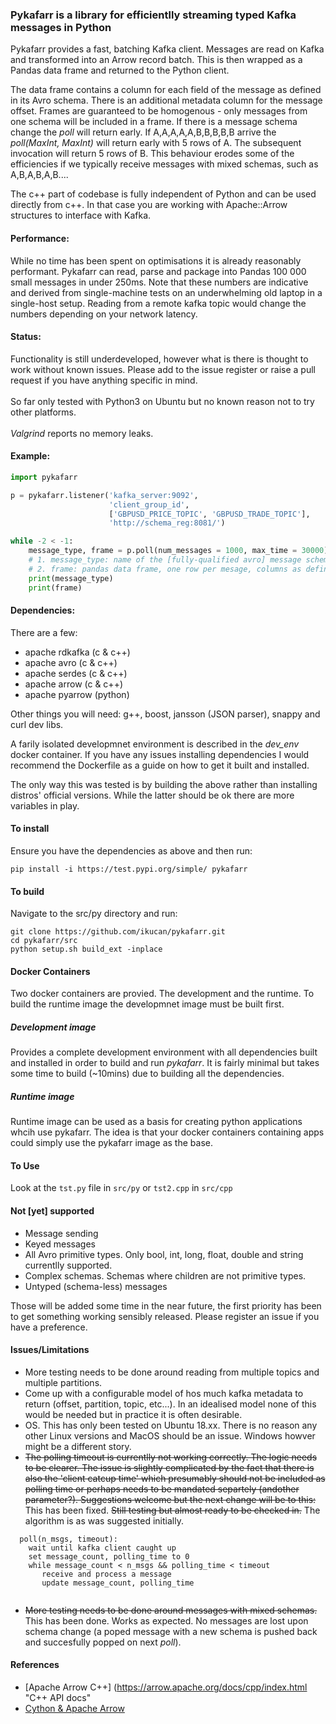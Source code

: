 ### Pykafarr is a library for efficientlly streaming typed Kafka messages in Python

Pykafarr provides a fast, batching Kafka client. Messages are read on Kafka and transformed into an Arrow record batch. This is then wrapped as a Pandas data frame and returned to the Python client.

The data frame contains a column for each field of the message as defined in its Avro schema. There is an additional metadata column for the message offset. Frames are guaranteed to be homogenous - only messages from one schema will be included in a frame. If there is a message schema change the _poll_ will return early. If A,A,A,A,A,B,B,B,B,B arrive the _poll(MaxInt, MaxInt)_ will return early with 5 rows of A. The subsequent invocation will return 5 rows of B. This behaviour erodes some of the efficiencies if we typically receive messages with mixed schemas, such as A,B,A,B,A,B....

The c++ part of codebase is fully independent of Python and can be used directly from c++. In that case you are working with Apache::Arrow structures to interface with Kafka.

#### Performance:
While no time has been spent on optimisations it is already reasonably performant. Pykafarr can read, parse and package into Pandas 100 000 small messages in under 250ms. Note that these numbers are indicative and derived from single-machine tests on an underwhelming old laptop in a single-host setup. Reading from a remote kafka topic would change the numbers depending on your network latency.

#### Status:
Functionality is still underdeveloped, however what is there is thought to work without known issues. Please add to the issue register or raise a pull request if you have anything specific in mind.
<br/><br/>So far only tested with Python3 on Ubuntu but no known reason not to try other platforms.
<br/><br/>_Valgrind_ reports no memory leaks.

#### Example:

```python
import pykafarr

p = pykafarr.listener('kafka_server:9092',
                      'client_group_id',
                      ['GBPUSD_PRICE_TOPIC', 'GBPUSD_TRADE_TOPIC'],
                      'http://schema_reg:8081/')

while -2 < -1:
    message_type, frame = p.poll(num_messages = 1000, max_time = 30000)
    # 1. message_type: name of the [fully-qualified avro] message schema
    # 2. frame: pandas data frame, one row per mesage, columns as defined in the message Avro schema
    print(message_type)
    print(frame)
```

#### Dependencies:
There are a few:
- apache rdkafka (c & c++)
- apache avro (c & c++)
- apache serdes (c & c++)
- apache arrow (c & c++)
- apache pyarrow (python)

Other things you will need: g++, boost, jansson (JSON parser), snappy and curl dev libs.

A farily isolated developmnet environment is described in the _dev_env_ docker container. If you have any issues installing dependencies I would recommend the Dockerfile as a guide on how to get it built and installed.

The only way this was tested is by building the above rather than installing distros' official versions. While the latter should be ok there are more variables in play.

#### To install
Ensure you have the dependencies as above and then run:

```
pip install -i https://test.pypi.org/simple/ pykafarr
```

#### To build
Navigate to the src/py directory and run:

```
git clone https://github.com/ikucan/pykafarr.git
cd pykafarr/src
python setup.sh build_ext -inplace
```

#### Docker Containers
Two docker containers are provied. The development and the runtime. To build the runtime image the developmnet image must be built first.

##### Development image
Provides a complete development environment with all dependencies built and installed in order to build and run *pykafarr*. It is fairly minimal but takes some time to build (~10mins) due to building all the dependencies.

##### Runtime image
Runtime image can be used as a basis for creating python applications whcih use pykafarr. The idea is that your docker containers containing apps could simply use the pykafarr image as the base.

#### To Use
Look at the `tst.py` file in `src/py` or `tst2.cpp` in `src/cpp`

#### Not [yet] supported
- Message sending
- Keyed messages
- All Avro primitive types. Only bool, int, long, float, double and string currentlly supported.
- Complex schemas. Schemas where children are not primitive types.
- Untyped (schema-less) messages

Those will be added some time in the near future, the first priority has been to get something working sensibly released. Please register an issue if you have a preference.

#### Issues/Limitations
- More testing needs to be done around reading from multiple topics and multiple partitions.
- Come up with a configurable model of hos much kafka metadata to return (offset, partition, topic, etc...). In an idealised model none of this would be needed but in practice it is often desirable. 
- OS. This has only been tested on Ubuntu 18.xx. There is no reason any other Linux versions and MacOS should be an issue. Windows howver might be a different story.
- ~~The polling timeout is currentlly not working correctly. The logic needs to be clearer. The issue is slightly complicated by the fact that there is also the 'client catcup time' which presumably should not be included as polling time or perhaps needs to be mandated separtely (andother parameter?). Suggestions welcome but the next change will be to this:~~
  This has been fixed. ~~Still testing but almost ready to be checked in.~~ The algorithm is as was suggested initially.

```
  poll(n_msgs, timeout):
    wait until kafka client caught up
    set message_count, polling_time to 0
    while message_count < n_msgs && polling_time < timeout
       receive and process a message
       update message_count, polling_time
       
```
- ~~More testing needs to be done around messages with mixed schemas.~~ This has been done. Works as expected. No messages are lost upon schema change (a poped message with a new schema is pushed back and succesfully popped on next _poll_).


#### References
- [Apache Arrow C++] (https://arrow.apache.org/docs/cpp/index.html "C++ API docs"
- [Cython & Apache Arrow](https://arrow.apache.org/docs/python/extending.html "Apache Arrow API for usage with Cython")
